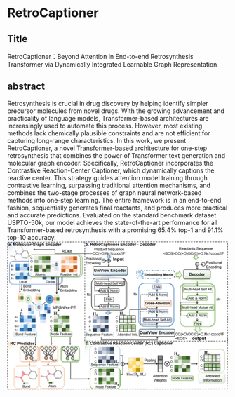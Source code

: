 # RetroCaptioner

## Title
RetroCaptioner：Beyond Attention in End-to-end Retrosynthesis Transformer via Dynamically Integrated Learnable Graph Representation
## abstract
Retrosynthesis is crucial in drug discovery by helping identify simpler precursor molecules from novel drugs. With the growing advancement and practicality of language models, Transformer-based architectures are increasingly used to automate this process. However, most existing methods lack chemically plausible constraints and are not efficient for capturing long-range characteristics. In this work, we present RetroCaptioner, a novel Transformer-based architecture for one-step retrosynthesis that combines the power of Transformer text generation and molecular graph encoder. Specifically, RetroCaptioner incorporates the Contrastive Reaction-Center Captioner, which dynamically captions the reactive center. This strategy guides attention model training through contrastive learning, surpassing traditional attention mechanisms, and combines the two-stage processes of graph neural network-based methods into one-step learning. The entire framework is in an end-to-end fashion, sequentially generates final reactants, and produces more practical and accurate predictions. Evaluated on the standard benchmark dataset USPTO-50k, our model achieves the state-of-the-art performance for all Transformer-based retrosynthesis with a promising 65.4% top-1 and 91.1% top-10 accuracy.
![image](model.png)
